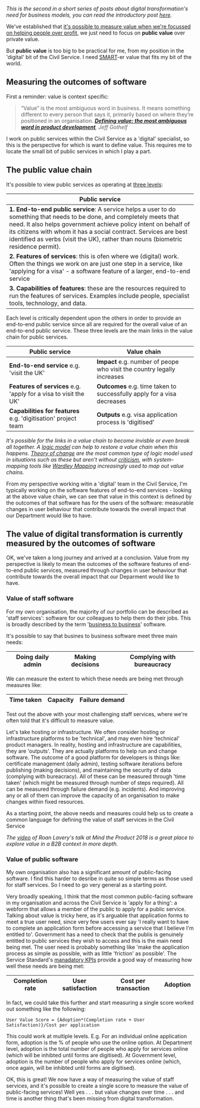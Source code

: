 _This is the second in a short series of posts about digital transformation's need for business models, you can read the introductory post [here](https://scottcolfer.com/2019/03/17/digital-transformation-business-model.html)._

We've established that [it's possible to measure value when we're focussed on helping people over profit](https://scottcolfer.com/2019/03/19/value-without-profit.html), we just need to focus on **public value** over private value.

But **public value** is too big to be practical for me, from my position in the 'digital' bit of the Civil Service. I need [SMART](https://en.wikipedia.org/wiki/SMART_criteria)-er value that fits my bit of the world.

## Measuring the outcomes of software

First a reminder: value is context specific:
> “Value” is the most ambiguous word in business. It means something different to every person that says it, primarily based on where they’re positioned in an organisation. ***[Defining value: the most ambiguous word in product development](https://medium.com/swlh/defining-value-the-most-ambiguous-word-in-product-development-3c36af377ecd)**, Jeff Gothelf*

I work on public services within the Civil Service as a 'digital' specialist, so this is the perspective for which is want to define value. This requires me to locate the small bit of public services in which I play a part.

## The public value chain

It's possible to view public services as operating at [three levels](https://scottcolfer.com/2018/05/14/public-service.html):

**Public service** |  
--- |
**1. End-to-end public service**: A service helps a user to do something that needs to be done, and completely meets that need. It also helps government achieve policy intent on behalf of its citizens with whom it has a social contract. Services are best identified as verbs (visit the UK), rather than nouns (biometric residence permit).  |
**2. Features of services**: this is ofen where we (digital) work. Often the things we work on are just one step in a service, like 'applying for a visa' - a software feature of a larger, end-to-end service |
**3. Capabilities of features**: these are the resources required to run the features of services. Examples include people, specialist tools, technology, and data. |

Each level is critically dependent upon the others in order to provide an end-to-end public service since all are required for the overall value of an end-to-end public service. These three levels are the main links in the value chain for public services.

**Public service** | **Value chain** 
--- | --- 
**End-to-end service** e.g. 'visit the UK'  | **Impact** e.g. number of peope who visit the country legally increases
**Features of services** e.g. 'apply for a visa to visit the UK' | **Outcomes** e.g. time taken to successfully apply for a visa decreases
**Capabilities for features** e.g. 'digitisation' project team | **Outputs** e.g. visa application process is 'digitised'

*It's possible for the links in a value chain to become invisble or even break all together. A [logic model](https://en.wikipedia.org/wiki/Logic_model) can help to restore a value chain when this happens. [Theory of change](https://ctb.ku.edu/en/table-of-contents/overview/models-for-community-health-and-development/logic-model-development/main) are the most common type of logic model used in situations such as these but aren't without [criticism](https://www.nesta.org.uk/blog/whats-wrong-with-theories-of-change/), with system-mapping tools like [Wardley Mapping](https://www.cio.co.uk/it-strategy/introduction-wardley-value-chain-mapping-3604565/) increasingly used to map out value chains.*

From my perspective working witin a 'digital' team in the Civil Service, I'm typically working on the software features of end-to-end services - looking at the above value chain, we can see that value in this context is defined by the outcomes of that software has for the users of the software: measurable changes in user behaviour that contribute towards the overall impact that our Department would like to have.

## The value of digital transformation is currently measured by the outcomes of software

OK, we've taken a long journey and arrived at a conclusion. Value from my perspective is likely to mean the outcomes of the software features of end-to-end public services, measured through changes in user behaviour that contribute towards the overall impact that our Deparment would like to have. 

### Value of staff software

For my own organisation, the majority of our portfolio can be described as 'staff services': software for our colleagues to help them do their jobs. This is broadly described by the term '[business to business](https://en.wikipedia.org/wiki/Business-to-business)' software. 

It's possible to say that busines to business software meet three main needs:

**Doing daily admin** | **Making decisions** | **Complying with bureaucracy**
--- | --- | --- 

We can measure the extent to which these needs are being met through measures like:

**Time taken** | **Capacity** | **Failure demand**
--- | --- | --- 

Test out the above with your most challenging staff services, where we're often told that it's difficult to measure value. 

Let's take hosting or infrastructure. We often consider hosting or infrastructure platforms to be 'technical', and may even hire 'technical' product managers. In reality, hosting and infrastructure are capabilities, they are 'outputs'. They are actually platforms to help run and change software. The outcome of a good platform for developers is things like: certificate management (daily admin), testing software iterations before publishing (making decisions), and maintaining the security of data (complying with bureacracy). All of these can be measured through 'time taken' (which might be measured through number of steps required). All can be measured through failure demand (e.g.  incidents). And improving any or all of them can improve the capacity of an organisation to make changes within fixed resources. 

As a starting point, the above needs and measures could help us to create a common language for defining the value of staff services in the Civil Service

*The [video](https://www.mindtheproduct.com/2018/11/driving-growth-vs-building-core-value-by-roan-lavery/) of Roan Lavery's talk at Mind the Product 2018 is a great place to explore value in a B2B context in more depth.*

### Value of public software

My own organisation also has a significant amount of public-facing software. I find this harder to desribe in quite so simple terms as those used for staff services. So I need to go very general as a starting point.

Very broadly speaking, I think that the most common public-facing software in my organisation and across the Civil Service is 'apply for a thing': a webform that allows a member of the public to apply for a public service. Talking about value is tricky here, as it's arguable that application forms to meet a true user need, since very few users ever say 'I really want to have to complete an application form before accessing a service that I believe I'm entitled to'. Government has a need to check that the publis is genuinely entitled to public services they wish to access and this is the main need being met. The user need is probably something like 'make the application process as simple as possible, with as little 'friction' as possible'. The Service Standard's [manadatory KPIs](https://www.gov.uk/service-manual/service-standard/identify-performance-indicators) provide a good way of measuring how well these needs are being met:

**Completion rate** | **User satisfaction** | **Cost per transaction** | **Adoption**
--- | --- | --- | ---

In  fact, we could take this further and start measuring a single score worked out something like the following:

```
User Value Score = {Adoption*(Completion rate + User Satisfaction)}/Cost per application
```

This could work at multiple levels. E.g. For an individual online application form, adoption is the % of people who use the online option.
At Department level, adoption is the total number of people who apply for services online (which will be inhibted until forms are digitised). At Government level, adoption is the number of people who apply for services online (which, once again, will be inhibted until forms are digitised).

OK, this is great! We now have a way of measuring the value of staff services, and it's possible to create a single score to measure the value of public-facing services! Well yes . . . but value changes over time . . . and time is another thing that's been missing from digital transformation.
